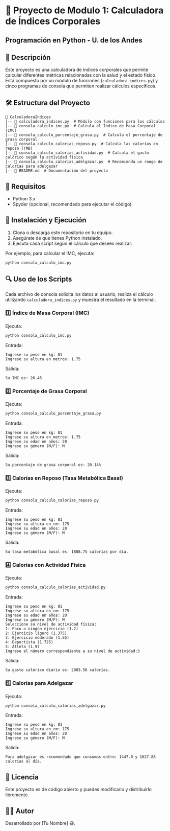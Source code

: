 # 📌 Proyecto de Modulo 1: Calculadora de Índices Corporales
## Programación en Python - U. de los Andes

## 📖 Descripción
Este proyecto es una calculadora de índices corporales que permite calcular diferentes métricas relacionadas con la salud y el estado físico. Está compuesto por un módulo de funciones (`calculadora_indices.py`) y cinco programas de consola que permiten realizar cálculos específicos.

## 🛠️ Estructura del Proyecto
```
📂 CalculadoraIndices
│-- 📄 calculadora_indices.py  # Módulo con funciones para los cálculos
│-- 📄 consola_calculo_imc.py  # Calcula el Índice de Masa Corporal (IMC)
│-- 📄 consola_calculo_porcentaje_grasa.py  # Calcula el porcentaje de grasa corporal
│-- 📄 consola_calculo_calorias_reposo.py  # Calcula las calorías en reposo (TMB)
│-- 📄 consola_calculo_calorias_actividad.py  # Calcula el gasto calórico según la actividad física
│-- 📄 consola_calculo_calorias_adelgazar.py  # Recomienda un rango de calorías para adelgazar
│-- 📄 README.md  # Documentación del proyecto
```

## 📌 Requisitos
- Python 3.x
- Spyder (opcional, recomendado para ejecutar el código)

## 🚀 Instalación y Ejecución
1. Clona o descarga este repositorio en tu equipo.
2. Asegúrate de que tienes Python instalado.
3. Ejecuta cada script según el cálculo que desees realizar.

Por ejemplo, para calcular el IMC, ejecuta:
```sh
python consola_calculo_imc.py
```

## 🔍 Uso de los Scripts
Cada archivo de consola solicita los datos al usuario, realiza el cálculo utilizando `calculadora_indices.py` y muestra el resultado en la terminal.

### 1️⃣ Índice de Masa Corporal (IMC)
Ejecuta:
```sh
python consola_calculo_imc.py
```
Entrada:
```
Ingrese su peso en kg: 81
Ingrese su altura en metros: 1.75
```
Salida:
```
Su IMC es: 26.45
```

### 2️⃣ Porcentaje de Grasa Corporal
Ejecuta:
```sh
python consola_calculo_porcentaje_grasa.py
```
Entrada:
```
Ingrese su peso en kg: 81
Ingrese su altura en metros: 1.75
Ingrese su edad en años: 20
Ingrese su género (M/F): M
```
Salida:
```
Su porcentaje de grasa corporal es: 20.14%
```

### 3️⃣ Calorías en Reposo (Tasa Metabólica Basal)
Ejecuta:
```sh
python consola_calculo_calorias_reposo.py
```
Entrada:
```
Ingrese su peso en kg: 81
Ingrese su altura en cm: 175
Ingrese su edad en años: 20
Ingrese su género (M/F): M
```
Salida:
```
Su tasa metabólica basal es: 1808.75 calorías por día.
```

### 4️⃣ Calorías con Actividad Física
Ejecuta:
```sh
python consola_calculo_calorias_actividad.py
```
Entrada:
```
Ingrese su peso en kg: 81
Ingrese su altura en cm: 175
Ingrese su edad en años: 20
Ingrese su género (M/F): M
Seleccione su nivel de actividad física:
1: Poco o ningún ejercicio (1.2)
2: Ejercicio ligero (1.375)
3: Ejercicio moderado (1.55)
4: Deportista (1.725)
5: Atleta (1.9)
Ingrese el número correspondiente a su nivel de actividad:3
```
Salida:
```
Su gasto calórico diario es: 2803.56 calorías.
```

### 5️⃣ Calorías para Adelgazar
Ejecuta:
```sh
python consola_calculo_calorias_adelgazar.py
```
Entrada:
```
Ingrese su peso en kg: 81
Ingrese su altura en cm: 175
Ingrese su edad en años: 20
Ingrese su género (M/F): M
```
Salida:
```
Para adelgazar es recomendado que consumas entre: 1447.0 y 1627.88 calorías al día.
```

## 📜 Licencia
Este proyecto es de código abierto y puedes modificarlo y distribuirlo libremente.

## 👨‍💻 Autor
Desarrollado por [Tu Nombre] 😃.

